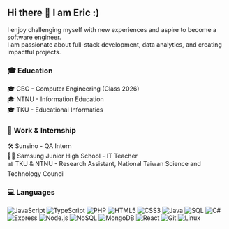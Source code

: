 ## Hi there 👋 I am Eric :)  
I enjoy challenging myself with new experiences and aspire to become a software engineer.  
I am passionate about full-stack development, data analytics, and creating impactful projects.

### 🎓 Education
🎓 GBC - Computer Engineering (Class 2026)  
🎓 NTNU - Information Education  
🎓 TKU - Educational Informatics  

### 💼 Work & Internship
🛠 Sunsino - QA Intern  
👩‍🏫 Samsung Junior High School - IT Teacher  
📊 TKU & NTNU - Research Assistant, National Taiwan Science and Technology Council  

### 💻 Languages
![JavaScript](https://img.shields.io/badge/JavaScript-F7DF1E?style=for-the-badge&logo=javascript&logoColor=black) 
![TypeScript](https://img.shields.io/badge/TypeScript-3178C6?style=for-the-badge&logo=typescript&logoColor=white) 
![PHP](https://img.shields.io/badge/PHP-777BB4?style=for-the-badge&logo=php&logoColor=white) 
![HTML5](https://img.shields.io/badge/HTML5-E34F26?style=for-the-badge&logo=html5&logoColor=white) 
![CSS3](https://img.shields.io/badge/CSS3-1572B6?style=for-the-badge&logo=css3&logoColor=white) 
![Java](https://img.shields.io/badge/Java-ED8B00?style=for-the-badge&logo=openjdk&logoColor=white) 
![SQL](https://img.shields.io/badge/SQL-000000?style=for-the-badge&logo=mysql&logoColor=4479A1) 
![C#](https://img.shields.io/badge/C%23-239120?style=for-the-badge&logo=c-sharp&logoColor=white) 
![Express](https://img.shields.io/badge/Express-000000?style=for-the-badge&logo=express&logoColor=white) 
![Node.js](https://img.shields.io/badge/Node.js-339933?style=for-the-badge&logo=node.js&logoColor=white) 
![NoSQL](https://img.shields.io/badge/NoSQL-FF6C37?style=for-the-badge) 
![MongoDB](https://img.shields.io/badge/MongoDB-47A248?style=for-the-badge&logo=mongodb&logoColor=white) 
![React](https://img.shields.io/badge/React-61DAFB?style=for-the-badge&logo=react&logoColor=black) 
![Git](https://img.shields.io/badge/Git-F05032?style=for-the-badge&logo=git&logoColor=white) 
![Linux](https://img.shields.io/badge/Linux-FCC624?style=for-the-badge&logo=linux&logoColor=black)
